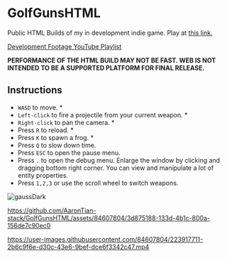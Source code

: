 # GolfGunsHTML
Public HTML Builds of my in development indie game. Play at [this link.](https://aarontian-stack.github.io/GolfGunsHTMLPrivate/ "GolfGuns")

[Development Footage YouTube Playlist](https://youtube.com/playlist?list=PLZcvEOxXvlm42nLZId6FSk-2XstOKeQi6)

**PERFORMANCE OF THE HTML BUILD MAY NOT BE FAST. WEB IS NOT INTENDED TO BE A SUPPORTED PLATFORM FOR FINAL RELEASE.**

## Instructions
* ```WASD``` to move. *
* ```Left-click``` to fire a projectile from your current weapon. *
* ```Right-click``` to pan the camera. *
* Press ```R``` to reload. *
* Press ```K``` to spawn a frog. *
* Press ```Q``` to slow down time.
* Press ```ESC``` to open the pause menu.
* Press ```.``` to open the debug menu. Enlarge the window by clicking and dragging bottom right corner. You can view and manipulate a lot of entity properties. 
* Press ```1,2,3``` or use the scroll wheel to switch weapons.

![gaussDark](https://github.com/AaronTian-stack/GolfGunsHTML/assets/84607804/c75d3f38-91a5-4e05-9b4b-9eb744dbd08e)

https://github.com/AaronTian-stack/GolfGunsHTML/assets/84607804/3d875188-133d-4b1c-800a-156de7c90ec0

https://user-images.githubusercontent.com/84607804/223917711-2b6c9f6e-d30c-43e6-9bef-dce6f3342c47.mp4

